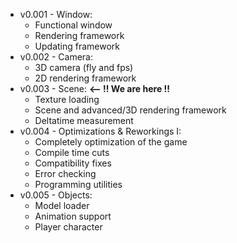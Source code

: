- v0.001 - Window:
    - Functional window
    - Rendering framework
    - Updating framework
- v0.002 - Camera:
    - 3D camera (fly and fps)
    - 2D rendering framework
- v0.003 - Scene: **<-- !! We are here !!**
    - Texture loading
    - Scene and advanced/3D rendering framework
    - Deltatime measurement
- v0.004 - Optimizations & Reworkings I:
    - Completely optimization of the game
    - Compile time cuts
    - Compatibility fixes
    - Error checking
    - Programming utilities
- v0.005 - Objects:
    - Model loader
    - Animation support
    - Player character